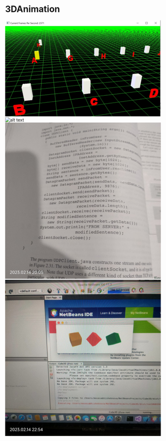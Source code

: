 # 3DAnimation

![alt text](https://github.com/mosesnova/3DAnimation/blob/master/flythrough.jpg)
![alt text](https://github.com/mosesnova/3DAnimation/blob/master/13.jpg)
![alt text](https://github.com/mosesnova/3DAnimation/blob/master/clientcpp.jpg)
![alt text](https://github.com/mosesnova/3DAnimation/blob/master/3.jpg)
